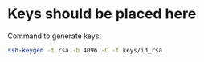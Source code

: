 # Keys should be placed here

Command to generate keys:

```bash
ssh-keygen -t rsa -b 4096 -C -f keys/id_rsa
```
